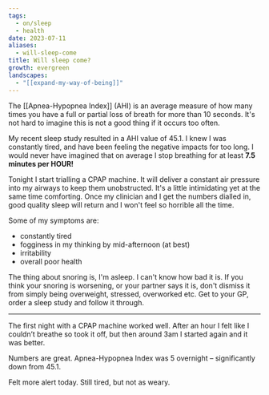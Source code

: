```yaml
---
tags:
  - on/sleep
  - health
date: 2023-07-11
aliases:
  - will-sleep-come
title: Will sleep come?
growth: evergreen
landscapes:
  - "[[expand-my-way-of-being]]"
---
```

The [[Apnea-Hypopnea Index]] (AHI) is an average measure of how many times you have a full or partial loss of breath for more than 10 seconds. It's not hard to imagine this is not a good thing if it occurs too often.

My recent sleep study resulted in a AHI value of 45.1. I knew I was constantly tired, and have been feeling the negative impacts for too long. I would never have imagined that on average I stop breathing for at least **7.5 minutes per HOUR!**

Tonight I start trialling a CPAP machine. It will deliver a constant air pressure into my airways to keep them unobstructed. It's a little intimidating yet at the same time comforting. Once my clinician and I get the numbers dialled in, good quality sleep will return and I won't feel so horrible all the time.

Some of my symptoms are:
- constantly tired
- fogginess in my thinking by mid-afternoon (at best)
- irritability
- overall poor health

The thing about snoring is, I'm asleep. I can't know how bad it is. If you think your snoring is worsening, or your partner says it is, don't dismiss it from simply being overweight, stressed, overworked etc. Get to your GP, order a sleep study and follow it through.

---
The first night with a CPAP machine worked well. After an hour I felt like I couldn’t breathe so took it off, but then around 3am I started again and it was better.

Numbers are great. Apnea-Hypopnea Index was 5 overnight – significantly down from 45.1.

Felt more alert today. Still tired, but not as weary.
